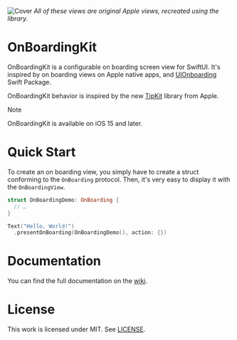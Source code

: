 ![Cover](https://github.com/mlbonniec/OnBoardingKit/assets/29955402/db543528-b91e-4d28-ab30-e7a9e92272de)
*All of these views are original Apple views, recreated using the library.*

# OnBoardingKit

OnBoardingKit is a configurable on boarding screen view for SwiftUI.
It's inspired by on boarding views on Apple native apps, and [UIOnboarding](https://github.com/lascic/uionboarding) Swift Package.

OnBoardingKit behavior is inspired by the new [TipKit](https://developer.apple.com/documentation/tipkit) library from Apple.

> [!NOTE]
> OnBoardingKit is available on iOS 15 and later.

# Quick Start
To create an on boarding view, you simply have to create a struct conforming to the `OnBoarding` protocol.
Then, it's very easy to display it with the `OnBoardingView`.

```swift
struct OnBoardingDemo: OnBoarding {
  // …
}

Text("Hello, World!")
  .presentOnBoarding(OnBoardingDemo(), action: {})
```

# Documentation
You can find the full documentation on the [wiki](https://github.com/mlbonniec/OnBoardingKit/wiki).

# License
This work is licensed under MIT.
See [LICENSE](./LICENSE).
